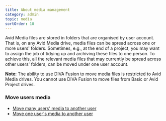 ```yaml
---
title: About media management
category: admin
topic: media
sortOrder: 10
---
```


Avid Media files are stored in folders that are organised by user account. That is, on any Avid Media drive, media files can be spread across one or more users' folders. Sometimes, e.g., at the end of a project, you may want to assign the job of tidying up and archiving these files to one person. To achieve this, all the relevant media files that may currently be spread across other users' folders, can be moved under one user account.

<p class="note">
  <strong>Note</strong>:
  The ability to use DIVA Fusion to move media files is restricted to Avid Media drives. You cannot use DIVA Fusion to move files from Basic or Avid Project drives.
</p>

### Move users media

- [Move many users' media to another user](/v2/articles/move-many-users-media.html)
- [Move one user's media to another user](/v2/articles/move-one-users-media.html)
